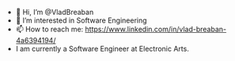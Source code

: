 - 👋 Hi, I’m @VladBreaban
- 👀 I’m interested in Software Engineering
- 📫 How to reach me: https://www.linkedin.com/in/vlad-breaban-4a6394194/
- I am currently a Software Engineer at Electronic Arts.
